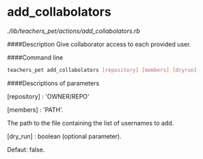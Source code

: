 # add_collabolators

*./lib/teachers_pet/actions/add_collabolators.rb*

####Description
Give collaborator access to each provided user.

####Command line
```bash
teachers_pet add_collabolators [repository] [members] [dryrun]
```
####Descriptions of parameters

[repository] : 'OWNER/REPO'

[members] : 'PATH'.

The path to the file containing the list of usernames to add.

[dry_run] : boolean (optional parameter).

Defaut: false.